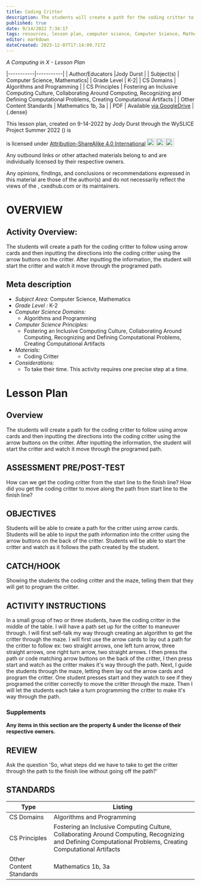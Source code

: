```yaml
---
title: Coding Critter
description: The students will create a path for the coding critter to follow using arrow cards and then inputting the directions into the coding critter using the arrow buttons on the critter. After inputting the information, the student will start the critter and watch it move through the programed path.
published: true
date: 9/14/2022 7:34:17
tags: resources, lesson plan, computer science, Computer Science, Mathematics 
editor: markdown
dateCreated: 2023-12-07T17:14:09.717Z
---
```

*A Computing in X - Lesson Plan*

|-----------|-----------|
| Author/Educators |Jody Durst |
| Subject(s) | Computer Science, Mathematics|
| Grade Level | K-2|
| CS Domains | Algorithms and Programming |
| CS Principles | Fostering an Inclusive Computing Culture, Collaborating Around Computing, Recognizing and Defining Computational Problems, Creating Computational Artifacts |
| Other Content Standards | Mathematics 1b, 3a | 
| PDF | Available [via GoogleDrive]() |
{.dense}






This lesson plan, created on 9-14-2022 by Jody Durst through the  WySLICE Project Summer 2022 () is  <p xmlns:cc="http://creativecommons.org/ns#" >  is licensed under <a href="http://creativecommons.org/licenses/by-sa/4.0/?ref=chooser-v1" target="_blank" rel="license noopener noreferrer" style="display:inline-block;">Attribution-ShareAlike 4.0 International<img style="height:22px!important;margin-left:3px;vertical-align:text-bottom;" src="https://mirrors.creativecommons.org/presskit/icons/cc.svg?ref=chooser-v1"><img style="height:22px!important;margin-left:3px;vertical-align:text-bottom;" src="https://mirrors.creativecommons.org/presskit/icons/by.svg?ref=chooser-v1"><img style="height:22px!important;margin-left:3px;vertical-align:text-bottom;" src="https://mirrors.creativecommons.org/presskit/icons/sa.svg?ref=chooser-v1"></a></p>


Any outbound links or other attached materials belong to and are individually licensed by their respective owners. 


Any opinions, findings, and conclusions or recommendations expressed in this material are those of the author(s) and do not necessarily reflect the views of the , cxedhub.com or its maintainers.


# OVERVIEW
## Activity Overview:  
The students will create a path for the coding critter to follow using arrow cards and then inputting the directions into the coding critter using the arrow buttons on the critter. After inputting the information, the student will start the critter and watch it move through the programed path.
## Meta description
+ *Subject Area:* Computer Science, Mathematics 
+ *Grade Level :* K-2 
+ *Computer Science Domains:*
   + Algorithms and Programming
+ *Computer Science Principles:*
   + Fostering an Inclusive Computing Culture, Collaborating Around Computing, Recognizing and Defining Computational Problems, Creating Computational Artifacts
+ *Materials:* 
   + Coding Critter
+ *Considerations:*
   + To take their time. This activity requires one precise step at a time.


# Lesson Plan
## Overview
The students will create a path for the coding critter to follow using arrow cards and then inputting the directions into the coding critter using the arrow buttons on the critter. After inputting the information, the student will start the critter and watch it move through the programed path.
## ASSESSMENT PRE/POST-TEST
How can we get the coding critter from the start line to the finish line?
How did you get the coding critter to move along the path from start line to the finish line?
## OBJECTIVES
Students will be able to create a path for the critter using arrow cards.
Students will be able to input the path information into the critter using the arrow buttons on the back of the critter.
Students will be able to start the critter and watch as it follows the path created by the student.


## CATCH/HOOK
Showing the students the coding critter and the maze, telling them that they will get to program the critter.


## ACTIVITY INSTRUCTIONS
In a small group of two or three students, have the coding critter in the middle of the table. I will have a path set up for the critter to maneuver through. I will first self-talk my way through creating an algorithm to get the critter through the maze. I will first use the arrow cards to lay out a path for the critter to follow ex: two straight arrows, one left turn arrow, three straight arrows, one right turn arrow, two straight arrows. I then press the path or code matching arrow buttons on the back of the critter, I then press start and watch as the critter makes it's way through the path. Next, I guide the students through the maze, letting them lay out the arrow cards and program the critter. One student presses start and they watch to see if they programed the critter correctly to move the critter through the maze. Then I will let the students each take a turn programming the critter to make it's way through the path.


### Supplements
**Any items in this section are the property & under the license of their respective owners.**






## REVIEW
Ask the question 'So, what steps did we have to take to get the critter through the path to the finish line without going off the path?'
## STANDARDS        
| Type | Listing | 
|-----------|-----------|
| CS Domains  | Algorithms and Programming|
| CS Principles   | Fostering an Inclusive Computing Culture, Collaborating Around Computing, Recognizing and Defining Computational Problems, Creating Computational Artifacts|
| Other Content Standards | Mathematics 1b, 3a  |